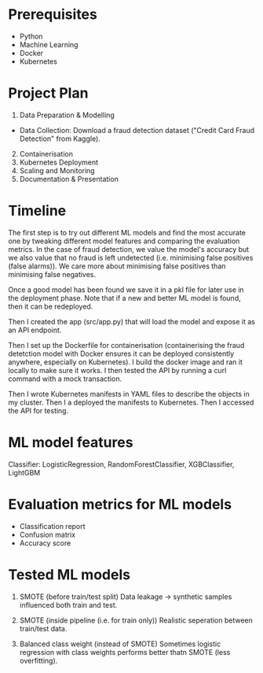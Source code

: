 # Prerequisites

- Python
- Machine Learning
- Docker
- Kubernetes


# Project Plan

1. Data Preparation & Modelling

- Data Collection: Download a fraud detection dataset ("Credit Card Fraud Detection" from Kaggle).


2. Containerisation
3. Kubernetes Deployment
4. Scaling and Monitoring
5. Documentation & Presentation


# Timeline

The first step is to try out different ML models and find the most accurate one by tweaking different model features and comparing the evaluation metrics. In the case of fraud detection, we value the model's accuracy but we also value that no fraud is left undetected (i.e. minimising false positives (false alarms)). We care more about minimising false positives than minimising false negatives.

Once a good model has been found we save it in a pkl file for later use in the deployment phase. Note that if a new and better ML model is found, then it can be redeployed.

Then I created the app (src/app.py) that will load the model and expose it as an API endpoint.

Then I set up the Dockerfile for containerisation (containerising the fraud detetction model with Docker ensures it can be deployed consistently anywhere, especially on Kubernetes). I build the docker image and ran it locally to make sure it works. I then tested the API by running a curl command with a mock transaction.

Then I wrote Kubernetes manifests in YAML files to describe the objects in my cluster. Then I a deployed the manifests to Kubernetes. Then I accessed the API for testing.


# ML model features

Classifier: LogisticRegression, RandomForestClassifier, XGBClassifier, LightGBM


# Evaluation metrics for ML models

- Classification report
- Confusion matrix
- Accuracy score


# Tested ML models

1) SMOTE (before train/test split)
Data leakage -> synthetic samples influenced both train and test.

2) SMOTE (inside pipeline (i.e. for train only))
Realistic seperation between train/test data.

3) Balanced class weight (instead of SMOTE)
Sometimes logistic regression with class weights performs better thatn SMOTE (less overfitting).